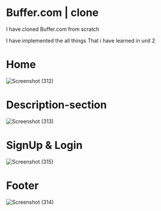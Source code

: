 # Buffer.com | clone

I have cloned Buffer.com from scratch

I have implemented  the all things That i have learned in unit 2


#  Home


![Screenshot (312)](https://user-images.githubusercontent.com/110048573/210441036-54d3560a-86ca-4406-ae48-ec50298abbb0.png)

# Description-section
![Screenshot (313)](https://user-images.githubusercontent.com/110048573/210441700-88dad8f8-d5e7-4aeb-9f0f-1a73bb100675.png)

# SignUp & Login

![Screenshot (315)](https://user-images.githubusercontent.com/110048573/210441609-e2c7467b-1207-4c95-8271-af0c29d5757a.png)


# Footer
![Screenshot (314)](https://user-images.githubusercontent.com/110048573/210441551-454b3d90-42e8-46d2-81fc-9e8483ae479f.png)
